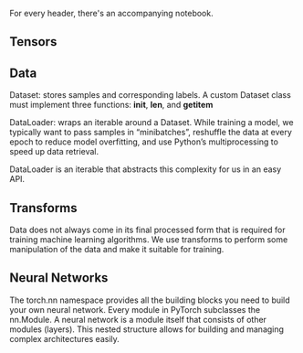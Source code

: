 For every header, there's an accompanying notebook.

## Tensors


## Data

Dataset: stores samples and corresponding labels.
A custom Dataset class must implement three functions: __init__, __len__, and __getitem__

DataLoader: wraps an iterable around a Dataset.
While training a model, we typically want to pass samples in “minibatches”, reshuffle the data at every epoch to reduce model overfitting, and use Python’s multiprocessing to speed up data retrieval.

DataLoader is an iterable that abstracts this complexity for us in an easy API.


## Transforms

Data does not always come in its final processed form that is required for training machine learning algorithms. We use transforms to perform some manipulation of the data and make it suitable for training.


## Neural Networks

The torch.nn namespace provides all the building blocks you need to build your own neural network. Every module in PyTorch subclasses the nn.Module. A neural network is a module itself that consists of other modules (layers). This nested structure allows for building and managing complex architectures easily.